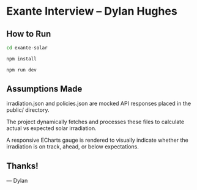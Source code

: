 # Exante Interview – Dylan Hughes

## How to Run

```bash
cd exante-solar

npm install

npm run dev

```

## Assumptions Made
irradiation.json and policies.json are mocked API responses placed in the public/ directory.

The project dynamically fetches and processes these files to calculate actual vs expected solar irradiation.

A responsive ECharts gauge is rendered to visually indicate whether the irradiation is on track, ahead, or below expectations.

## Thanks!
— Dylan